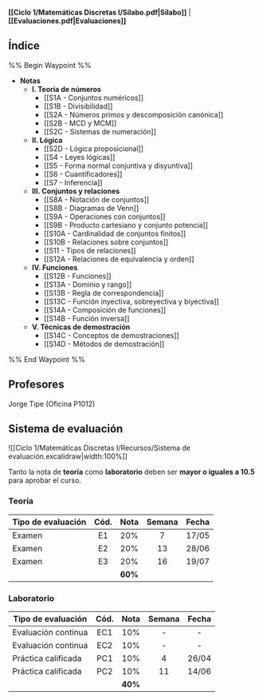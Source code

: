 **[[Ciclo 1/Matemáticas Discretas I/Sílabo.pdf|Sílabo]]** | **[[Evaluaciones.pdf|Evaluaciones]]**

## Índice

%% Begin Waypoint %%
- **Notas**
	- **I. Teoría de números**
		- [[S1A - Conjuntos numéricos]]
		- [[S1B - Divisibilidad]]
		- [[S2A - Números primos y descomposición canónica]]
		- [[S2B - MCD y MCM]]
		- [[S2C - Sistemas de numeración]]
	- **II. Lógica**
		- [[S2D - Lógica proposicional]]
		- [[S4 - Leyes lógicas]]
		- [[S5 - Forma normal conjuntiva y disyuntiva]]
		- [[S6 - Cuantificadores]]
		- [[S7 - Inferencia]]
	- **III. Conjuntos y relaciones**
		- [[S8A - Notación de conjuntos]]
		- [[S8B - Diagramas de Venn]]
		- [[S9A - Operaciones con conjuntos]]
		- [[S9B - Producto cartesiano y conjunto potencia]]
		- [[S10A - Cardinalidad de conjuntos finitos]]
		- [[S10B - Relaciones sobre conjuntos]]
		- [[S11 - Tipos de relaciones]]
		- [[S12A - Relaciones de equivalencia y orden]]
	- **IV. Funciones**
		- [[S12B - Funciones]]
		- [[S13A - Dominio y rango]]
		- [[S13B - Regla de correspondencia]]
		- [[S13C - Función inyectiva, sobreyectiva y biyectiva]]
		- [[S14A - Composición de funciones]]
		- [[S14B - Función inversa]]
	- **V. Técnicas de demostración**
		- [[S14C - Conceptos de demostraciones]]
		- [[S14D - Métodos de demostración]]

%% End Waypoint %%

## Profesores

Jorge Tipe (Oficina P1012)

## Sistema de evaluación

![[Ciclo 1/Matemáticas Discretas I/Recursos/Sistema de evaluación.excalidraw|width:100%]]

Tanto la nota de **teoría** como **laboratorio** deben ser **mayor o iguales a 10.5** para aprobar el curso.

### Teoría

| Tipo de evaluación | Cód. |  Nota   | Semana | Fecha |
| ------------------ | :--: | :-----: | :----: | :---: |
| Examen             |  E1  |   20%   |   7    | 17/05 |
| Examen             |  E2  |   20%   |   13   | 28/06 |
| Examen             |  E3  |   20%   |   16   | 19/07 |
|                    |      | **60%** |        |       |

### Laboratorio

| Tipo de evaluación  | Cód. |  Nota   | Semana | Fecha |
| ------------------- | :--: | :-----: | :----: | :---: |
| Evaluación continua | EC1  |   10%   |   -    |   -   |
| Evaluación continua | EC2  |   10%   |   -    |   -   |
| Práctica calificada | PC1  |   10%   |   4    | 26/04 |
| Práctica calificada | PC2  |   10%   |   11   | 14/06 |
|                     |      | **40%** |        |       |